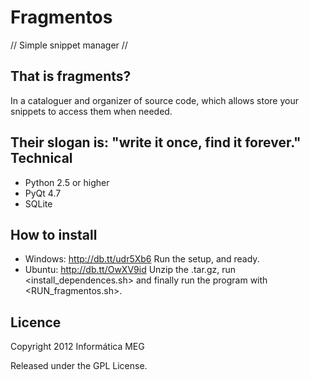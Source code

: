 Fragmentos
==========

// Simple snippet manager //

## That is fragments?
In a cataloguer and organizer of source code, which allows store your snippets to access them when needed.

Their slogan is: "write it once, find it forever."
     
Technical
-----------
- Python 2.5 or higher
- PyQt 4.7
- SQLite

How to install
-----------
- Windows:
    http://db.tt/udr5Xb6
    Run the setup, and ready.
- Ubuntu:
    http://db.tt/OwXV9id
    Unzip the .tar.gz, run <install_dependences.sh> 
    and finally run the program with <RUN_fragmentos.sh>.
        
Licence
-----------
Copyright 2012 Informática MEG

Released under the GPL License.
